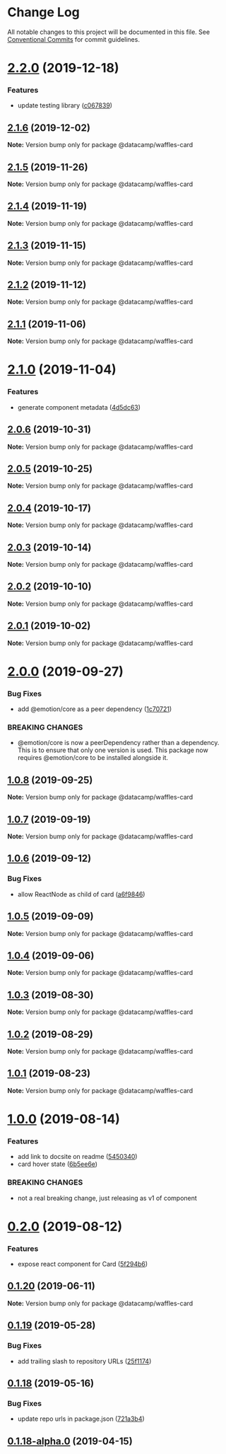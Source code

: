 # Change Log

All notable changes to this project will be documented in this file.
See [Conventional Commits](https://conventionalcommits.org) for commit guidelines.

# [2.2.0](https://github.com/datacamp-engineering/design-system/tree/master/packages/react-components/card/compare/@datacamp/waffles-card@2.1.6...@datacamp/waffles-card@2.2.0) (2019-12-18)


### Features

* update testing library ([c067839](https://github.com/datacamp-engineering/design-system/tree/master/packages/react-components/card/commit/c067839))





## [2.1.6](https://github.com/datacamp-engineering/design-system/tree/master/packages/react-components/card/compare/@datacamp/waffles-card@2.1.5...@datacamp/waffles-card@2.1.6) (2019-12-02)

**Note:** Version bump only for package @datacamp/waffles-card





## [2.1.5](https://github.com/datacamp-engineering/design-system/tree/master/packages/react-components/card/compare/@datacamp/waffles-card@2.1.4...@datacamp/waffles-card@2.1.5) (2019-11-26)

**Note:** Version bump only for package @datacamp/waffles-card





## [2.1.4](https://github.com/datacamp-engineering/design-system/tree/master/packages/react-components/card/compare/@datacamp/waffles-card@2.1.3...@datacamp/waffles-card@2.1.4) (2019-11-19)

**Note:** Version bump only for package @datacamp/waffles-card





## [2.1.3](https://github.com/datacamp-engineering/design-system/tree/master/packages/react-components/card/compare/@datacamp/waffles-card@2.1.2...@datacamp/waffles-card@2.1.3) (2019-11-15)

**Note:** Version bump only for package @datacamp/waffles-card





## [2.1.2](https://github.com/datacamp-engineering/design-system/tree/master/packages/react-components/card/compare/@datacamp/waffles-card@2.1.1...@datacamp/waffles-card@2.1.2) (2019-11-12)

**Note:** Version bump only for package @datacamp/waffles-card





## [2.1.1](https://github.com/datacamp-engineering/design-system/tree/master/packages/react-components/card/compare/@datacamp/waffles-card@2.1.0...@datacamp/waffles-card@2.1.1) (2019-11-06)

**Note:** Version bump only for package @datacamp/waffles-card





# [2.1.0](https://github.com/datacamp-engineering/design-system/tree/master/packages/react-components/card/compare/@datacamp/waffles-card@2.0.6...@datacamp/waffles-card@2.1.0) (2019-11-04)


### Features

* generate component metadata ([4d5dc63](https://github.com/datacamp-engineering/design-system/tree/master/packages/react-components/card/commit/4d5dc63))





## [2.0.6](https://github.com/datacamp-engineering/design-system/tree/master/packages/react-components/card/compare/@datacamp/waffles-card@2.0.5...@datacamp/waffles-card@2.0.6) (2019-10-31)

**Note:** Version bump only for package @datacamp/waffles-card





## [2.0.5](https://github.com/datacamp-engineering/design-system/tree/master/packages/react-components/card/compare/@datacamp/waffles-card@2.0.4...@datacamp/waffles-card@2.0.5) (2019-10-25)

**Note:** Version bump only for package @datacamp/waffles-card





## [2.0.4](https://github.com/datacamp-engineering/design-system/tree/master/packages/react-components/card/compare/@datacamp/waffles-card@2.0.3...@datacamp/waffles-card@2.0.4) (2019-10-17)

**Note:** Version bump only for package @datacamp/waffles-card





## [2.0.3](https://github.com/datacamp-engineering/design-system/tree/master/packages/react-components/card/compare/@datacamp/waffles-card@2.0.2...@datacamp/waffles-card@2.0.3) (2019-10-14)

**Note:** Version bump only for package @datacamp/waffles-card





## [2.0.2](https://github.com/datacamp-engineering/design-system/tree/master/packages/react-components/card/compare/@datacamp/waffles-card@2.0.1...@datacamp/waffles-card@2.0.2) (2019-10-10)

**Note:** Version bump only for package @datacamp/waffles-card





## [2.0.1](https://github.com/datacamp-engineering/design-system/tree/master/packages/react-components/card/compare/@datacamp/waffles-card@2.0.0...@datacamp/waffles-card@2.0.1) (2019-10-02)

**Note:** Version bump only for package @datacamp/waffles-card





# [2.0.0](https://github.com/datacamp-engineering/design-system/tree/master/packages/react-components/card/compare/@datacamp/waffles-card@1.0.8...@datacamp/waffles-card@2.0.0) (2019-09-27)


### Bug Fixes

* add @emotion/core as a peer dependency ([1c70721](https://github.com/datacamp-engineering/design-system/tree/master/packages/react-components/card/commit/1c70721))


### BREAKING CHANGES

* @emotion/core is now a peerDependency rather than a 
dependency. This is to ensure that only one version is used. This 
package now requires @emotion/core to be installed alongside it.





## [1.0.8](https://github.com/datacamp-engineering/design-system/tree/master/packages/react-components/card/compare/@datacamp/waffles-card@1.0.7...@datacamp/waffles-card@1.0.8) (2019-09-25)

**Note:** Version bump only for package @datacamp/waffles-card





## [1.0.7](https://github.com/datacamp-engineering/design-system/tree/master/packages/react-components/card/compare/@datacamp/waffles-card@1.0.6...@datacamp/waffles-card@1.0.7) (2019-09-19)

**Note:** Version bump only for package @datacamp/waffles-card





## [1.0.6](https://github.com/datacamp-engineering/design-system/tree/master/packages/react-components/card/compare/@datacamp/waffles-card@1.0.5...@datacamp/waffles-card@1.0.6) (2019-09-12)


### Bug Fixes

* allow ReactNode as child of card ([a6f9846](https://github.com/datacamp-engineering/design-system/tree/master/packages/react-components/card/commit/a6f9846))





## [1.0.5](https://github.com/datacamp-engineering/design-system/tree/master/packages/react-components/card/compare/@datacamp/waffles-card@1.0.4...@datacamp/waffles-card@1.0.5) (2019-09-09)

**Note:** Version bump only for package @datacamp/waffles-card





## [1.0.4](https://github.com/datacamp-engineering/design-system/tree/master/packages/react-components/card/compare/@datacamp/waffles-card@1.0.3...@datacamp/waffles-card@1.0.4) (2019-09-06)

**Note:** Version bump only for package @datacamp/waffles-card





## [1.0.3](https://github.com/datacamp-engineering/design-system/tree/master/packages/react-components/card/compare/@datacamp/waffles-card@1.0.2...@datacamp/waffles-card@1.0.3) (2019-08-30)

**Note:** Version bump only for package @datacamp/waffles-card





## [1.0.2](https://github.com/datacamp-engineering/design-system/tree/master/packages/react-components/card/compare/@datacamp/waffles-card@1.0.1...@datacamp/waffles-card@1.0.2) (2019-08-29)

**Note:** Version bump only for package @datacamp/waffles-card





## [1.0.1](https://github.com/datacamp-engineering/design-system/tree/master/packages/react-components/card/compare/@datacamp/waffles-card@1.0.0...@datacamp/waffles-card@1.0.1) (2019-08-23)

**Note:** Version bump only for package @datacamp/waffles-card





# [1.0.0](https://github.com/datacamp-engineering/design-system/tree/master/packages/react-components/card/compare/@datacamp/waffles-card@0.2.0...@datacamp/waffles-card@1.0.0) (2019-08-14)


### Features

* add link to docsite on readme ([5450340](https://github.com/datacamp-engineering/design-system/tree/master/packages/react-components/card/commit/5450340))
* card hover state ([6b5ee6e](https://github.com/datacamp-engineering/design-system/tree/master/packages/react-components/card/commit/6b5ee6e))


### BREAKING CHANGES

* not a real breaking change, just releasing as v1 of 
component





# [0.2.0](https://github.com/datacamp-engineering/design-system/tree/master/packages/react-components/card/compare/@datacamp/waffles-card@0.1.20...@datacamp/waffles-card@0.2.0) (2019-08-12)


### Features

* expose react component for Card ([5f294b6](https://github.com/datacamp-engineering/design-system/tree/master/packages/react-components/card/commit/5f294b6))





## [0.1.20](https://github.com/datacamp/design-system/compare/@datacamp/waffles-card@0.1.19...@datacamp/waffles-card@0.1.20) (2019-06-11)

**Note:** Version bump only for package @datacamp/waffles-card





## [0.1.19](https://github.com/datacamp-engineering/design-system/tree/master/packages/stylesheets/card/compare/@datacamp/waffles-card@0.1.18...@datacamp/waffles-card@0.1.19) (2019-05-28)


### Bug Fixes

* add trailing slash to repository URLs ([25f1174](https://github.com/datacamp-engineering/design-system/tree/master/packages/stylesheets/card/commit/25f1174))





## [0.1.18](https://github.com/datacamp-engineering/design-system/tree/master/packages/stylesheets/card/compare/@datacamp/waffles-card@0.1.18-alpha.0...@datacamp/waffles-card@0.1.18) (2019-05-16)


### Bug Fixes

* update repo urls in package.json ([721a3b4](https://github.com/datacamp-engineering/design-system/tree/master/packages/stylesheets/card/commit/721a3b4))





## [0.1.18-alpha.0](https://github.com/datacamp/design-system/compare/@datacamp/waffles-card@0.1.18-alpha.0...@datacamp/waffles-card@0.1.18-alpha.0) (2019-04-15)
